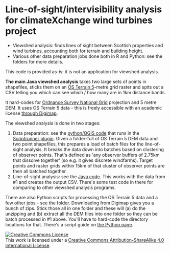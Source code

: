 # Line-of-sight/intervisibility analysis for climateXchange wind turbines project

* Viewshed analysis: finds lines of sight between Scottish properties and wind turbines, accounting both for terrain and building height.
* Various other data preparation jobs done both in R and Python: see the folders for more details.

This code is provided as-is: it is not an application for viewshed analysis. 

**The main Java viewshed analysis** takes two large sets of points in shapefiles, sticks them on an [OS Terrain 5](https://www.ordnancesurvey.co.uk/business-and-government/products/os-terrain-5.html)-metre grid raster and spits out a CSV telling you which can see which / how many are in 1km distance bands.

It hard-codes for [Ordnance Survey National Grid](https://en.wikipedia.org/wiki/Ordnance_Survey_National_Grid) projection and 5 metre DEM. It uses OS Terrain 5 data - this is freely accessible with an academic license [through Digimap](http://digimap.edina.ac.uk/).

The viewshed analysis is done in two stages:

1. Data preparation: see the [python/QGIS code](https://github.com/SheffieldMethodsInstitute/windfarmsHousePrices/tree/master/ViewshedPython) that runs in the [Scriptrunner plugin](http://spatialgalaxy.net/2012/01/29/script-runner-a-plugin-to-run-python-scripts-in-qgis/). Given a folder-full of OS Terrain 5 DEM data and two point shapefiles, this prepares a load of batch files for the line-of-sight analysis. It breaks the data down into batches based on clustering of observer points. That's defined as 'any observer buffers of 2.75km that dissolve together' (so e.g. it gives discrete windfarms). Target points and raster grids within 15km of that cluster of observer points are then all batched together.
2. Line-of-sight analysis: see the [Java code](https://github.com/SheffieldMethodsInstitute/windfarmsHousePrices/tree/master/ViewShedJava). This works with the data from #1 and creates the output CSV. There's some test code in there for comparing to other viewshed analysis programs.

There are also Python scripts for processing the OS Terrain 5 data and a few other jobs - see the folder. Downloading from Digimap gives you a bunch of zips. Stick those all in one folder and these will (a) do the unzipping and (b) extract all the DEM files into one folder so they can be batch processed in #1 above. You'll have to hard-code the directory locations for that. There's a script guide on [the Python page](https://github.com/SheffieldMethodsInstitute/windfarmsHousePrices/tree/master/ViewshedPython).

<a rel="license" href="http://creativecommons.org/licenses/by-sa/4.0/"><img alt="Creative Commons License" style="border-width:0" src="https://i.creativecommons.org/l/by-sa/4.0/88x31.png" /></a><br />This work is licensed under a <a rel="license" href="http://creativecommons.org/licenses/by-sa/4.0/">Creative Commons Attribution-ShareAlike 4.0 International License</a>.